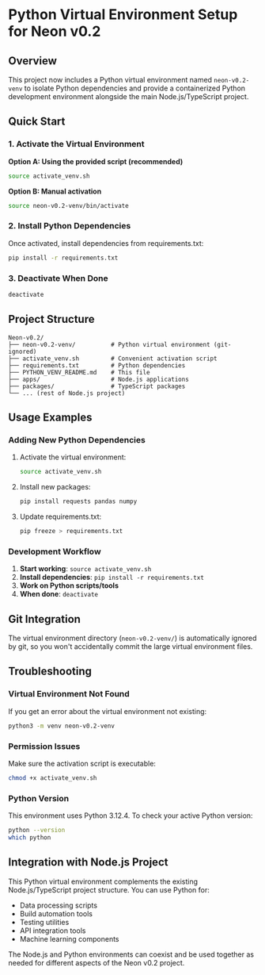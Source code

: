 # Python Virtual Environment Setup for Neon v0.2

## Overview

This project now includes a Python virtual environment named `neon-v0.2-venv` to
isolate Python dependencies and provide a containerized Python development
environment alongside the main Node.js/TypeScript project.

## Quick Start

### 1. Activate the Virtual Environment

**Option A: Using the provided script (recommended)**

```bash
source activate_venv.sh
```

**Option B: Manual activation**

```bash
source neon-v0.2-venv/bin/activate
```

### 2. Install Python Dependencies

Once activated, install dependencies from requirements.txt:

```bash
pip install -r requirements.txt
```

### 3. Deactivate When Done

```bash
deactivate
```

## Project Structure

```
Neon-v0.2/
├── neon-v0.2-venv/          # Python virtual environment (git-ignored)
├── activate_venv.sh         # Convenient activation script
├── requirements.txt         # Python dependencies
├── PYTHON_VENV_README.md    # This file
├── apps/                    # Node.js applications
├── packages/                # TypeScript packages
└── ... (rest of Node.js project)
```

## Usage Examples

### Adding New Python Dependencies

1. Activate the virtual environment:

   ```bash
   source activate_venv.sh
   ```

2. Install new packages:

   ```bash
   pip install requests pandas numpy
   ```

3. Update requirements.txt:
   ```bash
   pip freeze > requirements.txt
   ```

### Development Workflow

1. **Start working**: `source activate_venv.sh`
2. **Install dependencies**: `pip install -r requirements.txt`
3. **Work on Python scripts/tools**
4. **When done**: `deactivate`

## Git Integration

The virtual environment directory (`neon-v0.2-venv/`) is automatically ignored
by git, so you won't accidentally commit the large virtual environment files.

## Troubleshooting

### Virtual Environment Not Found

If you get an error about the virtual environment not existing:

```bash
python3 -m venv neon-v0.2-venv
```

### Permission Issues

Make sure the activation script is executable:

```bash
chmod +x activate_venv.sh
```

### Python Version

This environment uses Python 3.12.4. To check your active Python version:

```bash
python --version
which python
```

## Integration with Node.js Project

This Python virtual environment complements the existing Node.js/TypeScript
project structure. You can use Python for:

- Data processing scripts
- Build automation tools
- Testing utilities
- API integration tools
- Machine learning components

The Node.js and Python environments can coexist and be used together as needed
for different aspects of the Neon v0.2 project.
